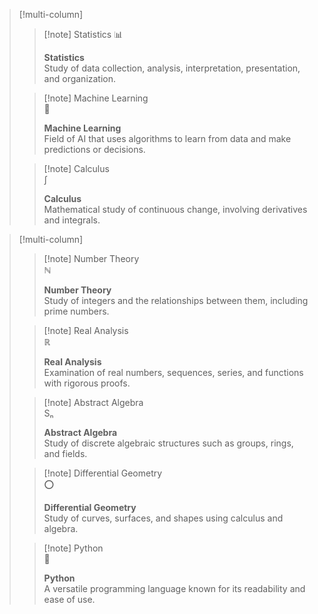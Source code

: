 





> [!multi-column]
>
>> [!note] Statistics
>> 📊
>> 
>> **Statistics**  
>> Study of data collection, analysis, interpretation, presentation, and organization.
>
>> [!note] Machine Learning  
>> 🤖  
>> 
>> **Machine Learning**  
>> Field of AI that uses algorithms to learn from data and make predictions or decisions.
>
>> [!note] Calculus  
>> ∫  
>> 
>> **Calculus**  
>> Mathematical study of continuous change, involving derivatives and integrals.



> [!multi-column]
>
>> [!note] Number Theory  
>> ℕ  
>>  
>> **Number Theory**  
>> Study of integers and the relationships between them, including prime numbers.
>
>> [!note] Real Analysis  
>> ℝ  
>>  
>> **Real Analysis**  
>> Examination of real numbers, sequences, series, and functions with rigorous proofs.
>
>> [!note] Abstract Algebra  
>> Sₙ  
>>  
>> **Abstract Algebra**  
>> Study of discrete algebraic structures such as groups, rings, and fields.
>
>> [!note] Differential Geometry  
>> ⭕  
>>  
>> **Differential Geometry**  
>> Study of curves, surfaces, and shapes using calculus and algebra.
>
>> [!note] Python  
>> 🐍  
>>  
>> **Python**  
>> A versatile programming language known for its readability and ease of use.

